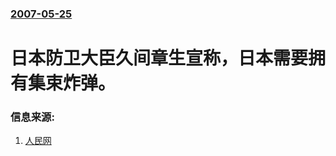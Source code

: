 ### [2007-05-25](/news/2007/05/25/index.md)

##### 
# 日本防卫大臣久间章生宣称，日本需要拥有集束炸弹。




### 信息来源:

1. [人民网](http://world.people.com.cn/GB/1029/42354/5780964.html)
